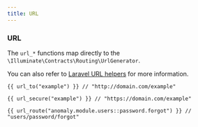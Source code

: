 ```yaml
---
title: URL
---
```


### URL

The `url_*` functions map directly to the `\Illuminate\Contracts\Routing\UrlGenerator`.

You can also refer to [Laravel URL helpers](https://laravel.com/docs/5.3/helpers#url) for more information.

    {{ url_to("example") }} // "http://domain.com/example"

    {{ url_secure("example") }} // "https://domain.com/example"

    {{ url_route("anomaly.module.users::password.forgot") }} // "users/password/forgot"
